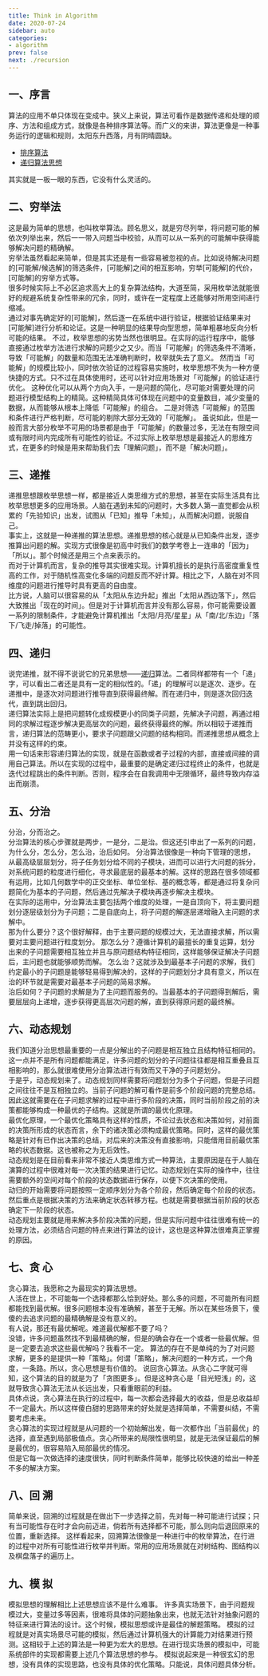 ```yaml
---
title: Think in Algorithm 
date: 2020-07-24
sidebar: auto
categories:
- algorithm
prev: false
next: ./recursion
---
```


## 一、序言
算法的应用不单只体现在变成中。狭义上来说，算法可看作是数据传递和处理的顺序、方法和组成方式，就像是各种排序算法等。而广义的来讲，算法更像是一种事务运行的逻辑和规则，太阳东升西落，月有阴晴圆缺。
- [排序算法](./sort)
- [递归算法思想](./recursion)

其实就是一板一眼的东西，它没有什么灵活的。


## 二、穷举法
这是最为简单的思想，也叫枚举算法。顾名思义，就是穷尽列举，将问题可能的解依次列举出来，然后一一带入问题当中校验，从而可以从一系列的可能解中获得能够解决问题的精确解。  
穷举法虽然看起来简单，但是其实还是有一些容易被忽视的点。比如说待解决问题的[可能解/候选解]的筛选条件，[可能解]之间的相互影响，穷举[可能解]的代价，[可能解]的穷举方式等。  
很多时候实际上不必区追求高大上的复杂算法结构，大道至简，采用枚举法就能很好的规避系统复杂性带来的冗余，同时，或许在一定程度上还能够对所用空间进行缩减。  
通过对事先确定好的[可能解]，然后逐一在系统中进行验证，根据验证结果来对[可能解]进行分析和论证。这是一种明显的结果导向型思想，简单粗暴地反向分析可能的结果。
不过，枚举思想的劣势当然也很明显。在实际的运行程序中，能够直接通过枚举方法进行求解的问题少之又少。而当「可能解」的筛选条件不清晰，导致「可能解」的数量和范围无法准确判断时，枚举就失去了意义。
然而当「可能解」的规模比较小，同时依次验证的过程容易实施时，枚举思想不失为一种方便快捷的方式。只不过在具体使用时，还可以针对应用场景对「可能解」的验证进行优化。
这种优化可以从两个方向入手，一是问题的简化，尽可能对需要处理的问题进行模型结构上的精简。这种精简具体可体现在问题中的变量数目，减少变量的数据，从而能够从根本上降低「可能解」的组合。
二是对筛选「可能解」的范围和条件进行严格判断，尽可能的剔除大部分无效的「可能解」。
虽说如此，但是一般而言大部分枚举不可用的场景都是由于「可能解」的数量过多，无法在有限空间或有限时间内完成所有可能性的验证。不过实际上枚举思想是最接近人的思维方式，在更多的时候是用来帮助我们去「理解问题」，而不是「解决问题」。

## 三、递推

递推思想跟枚举思想一样，都是接近人类思维方式的思想，甚至在实际生活具有比枚举思想更多的应用场景。人脑在遇到未知的问题时，大多数人第一直觉都会从积累的「先验知识」出发，试图从「已知」推导「未知」，从而解决问题，说服自己。  
事实上，这就是一种递推的算法思想。递推思想的核心就是从已知条件出发，逐步推算出问题的解。实现方式很像是初高中时我们的数学考卷上一连串的「因为」「所以」。那个时候还是用三个点来表示的。  
而对于计算机而言，复杂的推导其实很难实现。计算机擅长的是执行高密度重复性高的工作，对于随机性高变化多端的问题反而不好计算。相比之下，人脑在对不同维度的问题进行推导时具有更高的自由度。  
比方说，人脑可以很容易的从「太阳从东边升起」推出「太阳从西边落下」，然后大致推出「现在的时间」。但是对于计算机而言并没有那么容易，你可能需要设置一系列的限制条件，才能避免计算机推出「太阳/月亮/星星」从「南/北/东边」「落下/飞走/掉落」的可能性。

## 四、递归

说完递推，就不得不说说它的兄弟思想——[递归](./recursion)算法。二者同样都带有一个「递」字，可以看出二者还是具有一定的相似性的。「递」的理解可以是逐次、逐步。在递推中，是逐次对问题进行推导直到获得最终解。而在递归中，则是逐次回归迭代，直到跳出回归。  
递归算法实际上是把问题转化成规模更小的同类子问题，先解决子问题，再通过相同的求解过程逐步解决更高层次的问题，最终获得最终的解。所以相较于递推而言，递归算法的范畴更小，要求子问题跟父问题的结构相同。而递推思想从概念上并没有这样的约束。  
用一句话来形容递归算法的实现，就是在函数或者子过程的内部，直接或间接的调用自己算法。所以在实现的过程中，最重要的是确定递归过程终止的条件，也就是迭代过程跳出的条件判断。否则，程序会在自我调用中无限循环，最终导致内存溢出而崩溃。

## 五、分治
分治，分而治之。  
分治算法的核心步骤就是两步，一是分，二是治。但这还引申出了一系列的问题，为什么分，怎么分，怎么治，治后如何。
分治算法很像是一种向下管理的思想，从最高级层层划分，将子任务划分给不同的子模块，进而可以进行大问题的拆分，对系统问题的粒度进行细化，寻求最底层的最基本的解。这样的思路在很多领域都有运用，比如几何数学中的正交坐标、单位坐标、基的概念等，都是通过将复杂问题简化为基本的子问题，然后通过先解决子模块再逐步解决主模块。  
在实际的运用中，分治算法主要包括两个维度的处理，一是自顶向下，将主要问题划分逐层级划分为子问题；二是自底向上，将子问题的解逐层递增融入主问题的求解中。  
那为什么要分？这个很好解释，由于主要问题的规模过大，无法直接求解，所以需要对主要问题进行粒度划分。
那怎么分？遵循计算机的最擅长的重复运算，划分出来的子问题需要相互独立并且与原问题结构特征相同，这样能够保证解决子问题后，主问题也就能够顺势而解。
怎么治？这就涉及到最基本子问题的求解，我们约定最小的子问题是能够轻易得到解决的，这样的子问题划分才具有意义，所以在治的环节就是需要对最基本子问题的简易求解。  
治后如何？子问题的求解是为了主问题而服务的。当最基本的子问题得到解后，需要层层向上递增，逐步获得更高层次问题的解，直到获得原问题的最终解。

## 六、动态规划
我们知道分治思想最重要的一点是分解出的子问题是相互独立且结构特征相同的。这一点并不是所有问题都能满足，许多问题的划分的子问题往往都是相互重叠且互相影响的，那么就很难使用分治算法进行有效而又干净的子问题划分。  
于是乎，动态规划来了。动态规划同样需要将问题划分为多个子问题，但是子问题之间往往不是互相独立的。当前子问题的解可看作是前多个阶段问题的完整总结。因此这就需要在在子问题求解的过程中进行多阶段的决策，同时当前阶段之前的决策都能够构成一种最优的子结构。这就是所谓的最优化原理。  
最优化原理，一个最优化策略具有这样的性质，不论过去状态和决策如何，对前面的决策所形成的状态而言，余下的诸决策必须构成最优策略。同时，这样的最优策略是针对有已作出决策的总结，对后来的决策没有直接影响，只能借用目前最优策略的状态数据。这也被称之为无后效性。  
动态规划是在目前看来非常不接近人类思维方式一种算法，主要原因是在于人脑在演算的过程中很难对每一次决策的结果进行记忆。动态规划在实际的操作中，往往需要额外的空间对每个阶段的状态数据进行保存，以便下次决策的使用。  
动归的开始需要将问题按照一定顺序划分为各个阶段，然后确定每个阶段的状态。然后重点是根据决策的方法来确定状态转移方程。也就是需要根据当前阶段的状态确定下一阶段的状态。  
动态规划主要就是用来解决多阶段决策的问题，但是实际问题中往往很难有统一的处理方法，必须结合问题的特点来进行算法的设计，这也是这种算法很难真正掌握的原因。

## 七、贪 心

贪心算法，我愿称之为最现实的算法思想。  
人活在世上，不可能每一个选择都那么恰到好处。那么多的问题，不可能所有问题都能找到最优解。很多问题根本没有准确解，甚至于无解。所以在某些场景下，傻傻的去追求问题的最精确解是没有意义的。  
有人说，那还有最优解呢。难道最优解都不要了吗？  
没错，许多问题虽然找不到最精确的解，但是的确会存在一个或者一些最优解。但是一定要去追求这些最优解吗？我看不一定。
算法的存在不是单纯的为了对问题求解，更多的是提供一种「策略」。何谓「策略」，解决问题的一种方式，一个角度，一条路。所以，贪心思想是有价值的。
说回贪心算法。从贪心二字就可得知，这个算法的目的就是为了「贪图更多」。但是这种贪心是「目光短浅」的，这就导致贪心算法无法从长远出发，只看重眼前的利益。  
具体点说，贪心算法在执行的过程中，每一次都会选择最大的收益，但是总收益却不一定最大。所以这样傻白甜的思路带来的好处就是选择简单，不需要纠结，不需要考虑未来。  
贪心算法的实现过程就是从问题的一个初始解出发，每一次都作出「当前最优」的选择，直至遇到局部极值点。贪心所带来的局限性很明显，就是无法保证最后的解是最优的，很容易陷入局部最优的情况。  
但是它每一次做选择的速度很快，同时判断条件简单，能够比较快速的给出一种差不多的解决方案。

## 八、回 溯
简单来说，回溯的过程就是在做出下一步选择之前，先对每一种可能进行试探；只有当可能性存在时才会向前迈进，倘若所有选择都不可能，那么则向后退回原来的位置，重新选择。
这样看起来，回溯算法很像是一种进行中的枚举算法，在行进的过程中对所有可能性进行枚举并判断。常用的应用场景就在对树结构、图结构以及棋盘落子的遍历上。

## 九、模 拟

模拟思想的理解相比上述思想应该不是什么难事。
许多真实场景下，由于问题规模过大，变量过多等因素，很难将具体的问题抽象出来，也就无法针对抽象问题的特征来进行算法的设计。这个时候，模拟思想或许是最佳的解题策略。
模拟的过程就是对真实场景尽可能的模拟，然后通过计算机强大的计算能力对结果进行预测。这相较于上述的算法是一种更为宏大的思想。在进行现实场景的模拟中，可能系统部件的实现都需要上述几个算法思想的参与。
模拟说起来是一种很玄幻的思想，没有具体的实现思路，也没有具体的优化策略。只能说，具体问题具体分析。